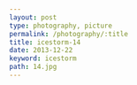 ```yaml
---
layout: post
type: photography, picture
permalink: /photography/:title
title: icestorm-14
date: 2013-12-22
keyword: icestorm
path: 14.jpg
---
```



